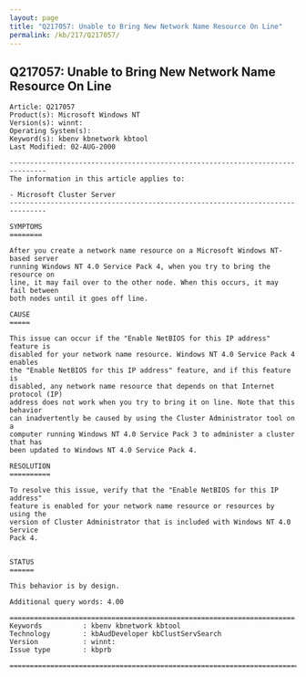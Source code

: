 ```yaml
---
layout: page
title: "Q217057: Unable to Bring New Network Name Resource On Line"
permalink: /kb/217/Q217057/
---
```


## Q217057: Unable to Bring New Network Name Resource On Line

	Article: Q217057
	Product(s): Microsoft Windows NT
	Version(s): winnt:
	Operating System(s): 
	Keyword(s): kbenv kbnetwork kbtool
	Last Modified: 02-AUG-2000
	
	-------------------------------------------------------------------------------
	The information in this article applies to:
	
	- Microsoft Cluster Server 
	-------------------------------------------------------------------------------
	
	SYMPTOMS
	========
	
	After you create a network name resource on a Microsoft Windows NT-based server
	running Windows NT 4.0 Service Pack 4, when you try to bring the resource on
	line, it may fail over to the other node. When this occurs, it may fail between
	both nodes until it goes off line.
	
	CAUSE
	=====
	
	This issue can occur if the "Enable NetBIOS for this IP address" feature is
	disabled for your network name resource. Windows NT 4.0 Service Pack 4 enables
	the "Enable NetBIOS for this IP address" feature, and if this feature is
	disabled, any network name resource that depends on that Internet protocol (IP)
	address does not work when you try to bring it on line. Note that this behavior
	can inadvertently be caused by using the Cluster Administrator tool on a
	computer running Windows NT 4.0 Service Pack 3 to administer a cluster that has
	been updated to Windows NT 4.0 Service Pack 4.
	
	RESOLUTION
	==========
	
	To resolve this issue, verify that the "Enable NetBIOS for this IP address"
	feature is enabled for your network name resource or resources by using the
	version of Cluster Administrator that is included with Windows NT 4.0 Service
	Pack 4.
	
	
	STATUS
	======
	
	This behavior is by design.
	
	Additional query words: 4.00
	
	======================================================================
	Keywords          : kbenv kbnetwork kbtool 
	Technology        : kbAudDeveloper kbClustServSearch
	Version           : winnt:
	Issue type        : kbprb
	
	=============================================================================
	
